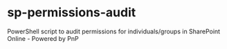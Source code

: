 # sp-permissions-audit
PowerShell script to audit permissions for individuals/groups in SharePoint Online - Powered by PnP

